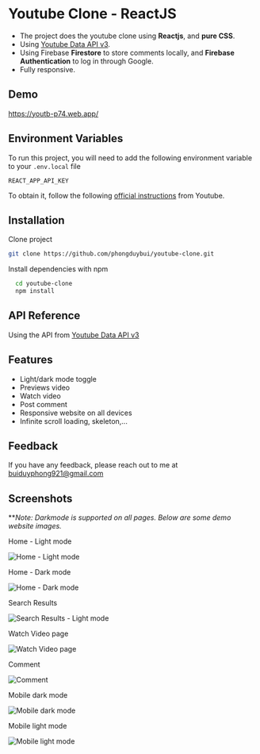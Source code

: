 
# Youtube Clone - ReactJS

- The project does the youtube clone using **Reactjs**, and **pure CSS**.  
- Using [Youtube Data API v3](https://developers.google.com/youtube/v3/docs).
- Using Firebase **Firestore** to store comments locally, and **Firebase Authentication** to log in through Google.
- Fully responsive.

## Demo

https://youtb-p74.web.app/

  
## Environment Variables

To run this project, you will need to add the following environment variable to your ``.env.local`` file

`REACT_APP_API_KEY`

To obtain it, follow the following [official instructions](https://developers.google.com/youtube/v3/getting-started) from Youtube.


  
## Installation 

Clone project

```bash
git clone https://github.com/phongduybui/youtube-clone.git
```

Install dependencies with npm

```bash 
  cd youtube-clone
  npm install
```
    
## API Reference
Using the API from [Youtube Data API v3](https://developers.google.com/youtube/v3/docs)


  
## Features

- Light/dark mode toggle
- Previews video
- Watch video
- Post comment
- Responsive website on all devices
- Infinite scroll loading, skeleton,...
## Feedback

If you have any feedback, please reach out to me at buiduyphong921@gmail.com

  
## Screenshots
***Note: Darkmode is supported on all pages. Below are some demo website images.*  

Home - Light mode  

![Home - Light mode](https://i.imgur.com/EdNkdrt.png)


Home - Dark mode

![Home - Dark mode](https://i.imgur.com/qwmgckT.png)

Search Results

![Search Results - Light mode](https://i.imgur.com/oo85GKt.png)

Watch Video page

![Watch Video page](https://i.imgur.com/KnomIwD.png)

Comment

![Comment](https://i.imgur.com/JViLdL3.png)

Mobile dark mode

![Mobile dark mode](https://i.imgur.com/pTCeq5R.png)


Mobile light mode

![Mobile light mode](https://i.imgur.com/W8DrfiU.png)
